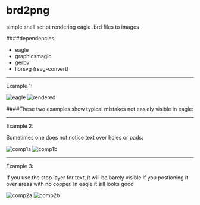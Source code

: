 brd2png
=======

simple shell script rendering eagle .brd files to images

####dependencies:


* eagle
* graphicsmagic
* gerbv
* librsvg (rsvg-convert)

- - - 

Example 1:

![eagle](https://raw.github.com/sebseb7/brd2png/raw/master/sample/eagle.png)
![rendered](https://raw.github.com/sebseb7/brd2png/raw/master/sample/rendered.png)

####These two examples show typical mistakes not easiely visible in eagle: 

- - -

Example 2:

Sometimes one does not notice text over holes or pads:

![comp1a](https://raw.github.com/sebseb7/brd2png/raw/master/sample/comp1a.png)
![comp1b](https://raw.github.com/sebseb7/brd2png/raw/master/sample/comp1b.png)

- - - 

Example 3:

If you use the stop layer for text, it will be barely visible if you postioning it over areas with no copper. In eagle it sill looks good

![comp2a](https://raw.github.com/sebseb7/brd2png/raw/master/sample/comp2a.png)
![comp2b](https://raw.github.com/sebseb7/brd2png/raw/master/sample/comp2b.png)


